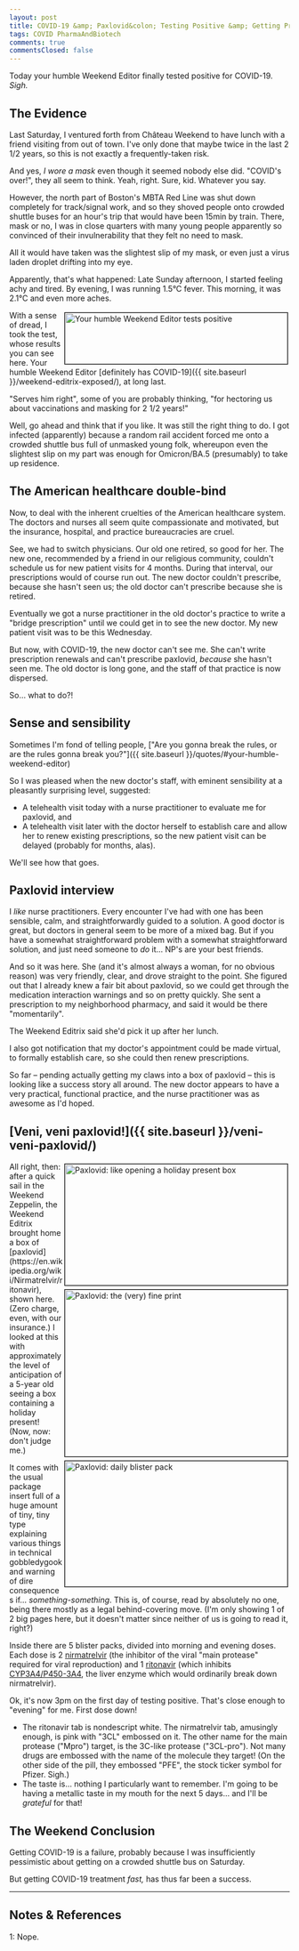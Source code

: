 ```yaml
---
layout: post
title: COVID-19 &amp; Paxlovid&colon; Testing Positive &amp; Getting Prescribed
tags: COVID PharmaAndBiotech
comments: true
commentsClosed: false
---
```


Today your humble Weekend Editor finally tested positive for COVID-19.  _Sigh._  


## The Evidence  

Last Saturday, I ventured forth from Ch&acirc;teau Weekend to have lunch with a friend
visiting from out of town.  I've only done that maybe twice in the last 2 1/2 years, so
this is not exactly a frequently-taken risk.  

And yes, _I wore a mask_ even though it seemed nobody else did.  "COVID's over!", they all
seem to think.  Yeah, right.  Sure, kid.  Whatever you say.  

However, the north part of Boston's MBTA Red Line was shut down completely for
track/signal work, and so they shoved people onto crowded shuttle buses for an hour's trip
that would have been 15min by train.  There, mask or no, I was in close quarters with many
young people apparently so convinced of their invulnerability that they felt no need to
mask.  

All it would have taken was the slightest slip of my mask, or even just a virus laden
droplet drifting into my eye.  

Apparently, that's what happened: Late Sunday afternoon, I started feeling achy and tired.
By evening, I was running 1.5&deg;C fever.  This morning, it was 2.1&deg;C and even more aches.  

<img src="{{ site.baseurl }}/images/2022-07-25-testing-positive-test-1.jpg" width="400" height="92" alt="Your humble Weekend Editor tests positive" title="Your humble Weekend Editor tests positive" style="float: right; margin: 3px 3px 3px 3px; border: 1px solid #000000;">
With a sense of dread, I took the test, whose results you can see here.  Your humble
Weekend Editor [definitely has COVID-19]({{ site.baseurl }}/weekend-editrix-exposed/), at long last.  

"Serves him right", some of you are probably thinking, "for hectoring us about
vaccinations and masking for 2 1/2 years!"  

Well, go ahead and think that if you like.  It was still the right thing to do.  I got
infected (apparently) because a random rail accident forced me onto a crowded shuttle bus full of
unmasked young folk, whereupon even the slightest slip on my part was enough for
Omicron/BA.5 (presumably) to take up residence.  


## The American healthcare double-bind  

Now, to deal with the inherent cruelties of the American healthcare system.  The doctors
and nurses all seem quite compassionate and motivated, but the insurance, hospital, and
practice bureaucracies are cruel.  

See, we had to switch physicians.  Our old one retired, so good for her.  The new one,
recommended by a friend in our religious community, couldn't schedule us for new patient
visits for 4 months.  During that interval, our prescriptions would of course run out.
The new doctor couldn't prescribe, because she hasn't seen us; the old doctor can't
prescribe because she is retired.  

Eventually we got a nurse practitioner in the old doctor's practice to write a "bridge
prescription" until we could get in to see the new doctor.  My new patient visit was to be
this Wednesday.  

But now, with COVID-19, the new doctor can't see me.  She can't write prescription
renewals and can't prescribe paxlovid, _because_ she hasn't seen me.  The old doctor is
long gone, and the staff of that practice is now dispersed.  

So&hellip; what to do?!  


## Sense and sensibility  

Sometimes I'm fond of telling people, ["Are you gonna break the rules, or are the rules
gonna break you?"]({{ site.baseurl }}/quotes/#your-humble-weekend-editor)  

So I was pleased when the new doctor's staff, with eminent sensibility at a pleasantly
surprising level, suggested:  
- A telehealth visit today with a nurse practitioner to evaluate me for paxlovid, and
- A telehealth visit later with the doctor herself to establish care and allow her to
  renew existing prescriptions, so the new patient visit can be delayed (probably for
  months, alas).  
  
We'll see how that goes.  


## Paxlovid interview  

I _like_ nurse practitioners.  Every encounter I've had with one has been sensible, calm,
and straightforwardly guided to a solution.  A good doctor is great, but doctors in
general seem to be more of a mixed bag.  But if you have a somewhat straightforward
problem with a somewhat straightforward solution, and just need someone to _do_ it&hellip;
NP's are your best friends.  

And so it was here.  She (and it's almost always a woman, for no obvious reason) was very
friendly, clear, and drove straight to the point.  She figured out that I already knew a fair
bit about paxlovid, so we could get through the medication interaction warnings and so on
pretty quickly.  She sent a prescription to my neighborhood pharmacy, and said it would be
there "momentarily".  

The Weekend Editrix said she'd pick it up after her lunch.  

I also got notification that my doctor's appointment could be made virtual, to formally
establish care, so she could then renew prescriptions.  

So far &ndash; pending actually getting my claws into a box of paxlovid &ndash; this is
looking like a success story all around.  The new doctor appears to have a very practical,
functional practice, and the nurse practitioner was as awesome as I'd hoped.  


## [Veni, veni paxlovid!]({{ site.baseurl }}/veni-veni-paxlovid/)  

<img src="{{ site.baseurl }}/images/2022-07-25-testing-positive-paxlovid-1.jpg" width="400" height="218" alt="Paxlovid: like opening a holiday present box" title="Paxlovid: like opening a holiday present box" style="float: right; margin: 3px 3px 3px 3px; border: 1px solid #000000;">
<img src="{{ site.baseurl }}/images/2022-07-25-testing-positive-paxlovid-2.jpg" width="400" height="300" alt="Paxlovid: the (very) fine print" title="Paxlovid: the (very) fine print" style="float: right; margin: 3px 3px 3px 3px; border: 1px solid #000000;">
<img src="{{ site.baseurl }}/images/2022-07-25-testing-positive-paxlovid-3.jpg" width="400" height="226" alt="Paxlovid: daily blister pack" title="Paxlovid: daily blister pack" style="float: right; margin: 3px 3px 3px 3px; border: 1px solid #000000;">
All right, then: after a quick sail in the Weekend Zeppelin, the Weekend Editrix brought
home a box of [paxlovid](https://en.wikipedia.org/wiki/Nirmatrelvir/ritonavir), shown
here.  (Zero charge, even, with our insurance.)  I looked at this with approximately the
level of anticipation of a 5-year old seeing a box containing a holiday present!  (Now,
now: don't judge me.)  

It comes with the usual package insert full of a huge
amount of tiny, tiny type explaining various things in technical gobbledygook and warning
of dire consequences if&hellip; _something-something_.  This is, of course, read by
absolutely no one, being there mostly as a legal behind-covering move.  (I'm only showing
1 of 2 big pages here, but it doesn't matter since neither of us is going to read it, right?)  

Inside there are 5 blister packs, divided into morning and evening doses.  Each dose is 2
[nirmatrelvir](https://en.wikipedia.org/wiki/Nirmatrelvir) (the inhibitor of the viral
"main protease" required for viral reproduction) and 1
[ritonavir](https://en.wikipedia.org/wiki/Ritonavir) (which inhibits
[CYP3A4/P450-3A4](https://en.wikipedia.org/wiki/CYP3A4), the liver
enzyme which would ordinarily break down nirmatrelvir).  

Ok, it's now 3pm on the first day of testing positive.  That's close enough to "evening"
for me.  First dose down!  
- The ritonavir tab is nondescript white.  The nirmatrelvir tab, amusingly enough, is pink
  with "3CL" embossed on it.  The other name for the main protease ("Mpro") target, is the
  3C-like protease ("3CL-pro").  Not many drugs are embossed with the name of the molecule
  they target!  (On the other side of the pill, they embossed "PFE", the stock ticker
  symbol for Pfizer.  Sigh.)  
- The taste is&hellip; nothing I particularly want to remember.  I'm going to be having a
  metallic taste in my mouth for the next 5 days&hellip; and I'll be _grateful_ for that!  
  

## The Weekend Conclusion  
  
Getting COVID-19 is a failure, probably because I was insufficiently pessimistic about
getting on a crowded shuttle bus on Saturday.  

But getting COVID-19 treatment _fast,_ has thus far been a success.  

---

## Notes &amp; References  

<!--
<sup id="fn1a">[[1]](#fn1)</sup>

<a id="fn1">1</a>: ***, ["***"](***), *** [↩](#fn1a)  

<a href="{{ site.baseurl }}/images/***">
  <img src="{{ site.baseurl }}/images/***" width="400" height="***" alt="***" title="***" style="float: right; margin: 3px 3px 3px 3px; border: 1px solid #000000;">
</a>

<iframe width="400" height="224" src="***" allow="accelerometer; encrypted-media; gyroscope; picture-in-picture" allowfullscreen style="float: right; margin: 3px 3px 3px 3px; border: 1px solid #000000;"></iframe>
-->

<a id="fn1">1</a>: Nope.  
